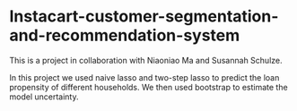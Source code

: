 # Instacart-customer-segmentation-and-recommendation-system

This is a project in collaboration with Niaoniao Ma and Susannah Schulze.

In this project we used naive lasso and two-step lasso to predict the loan propensity of different households. We then used bootstrap to estimate the model uncertainty.
